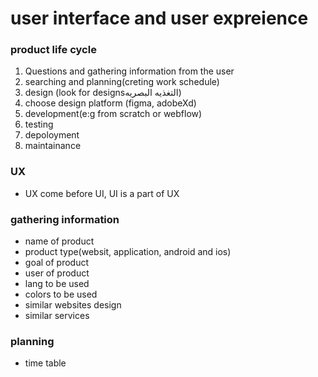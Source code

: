# user interface and user expreience

### product life cycle
1. Questions and gathering information from the user
2. searching and planning(creting work schedule)
3. design (look for designsالتغذيه البصريه)
4. choose design platform (figma, adobeXd)
5. development(e:g from scratch or webflow)
6. testing
7. depoloyment
8. maintainance

### UX
- UX come before UI, UI is a part of UX

### gathering information
- name of product
- product type(websit, application, android and ios)
- goal of product
- user of product
- lang to be used
- colors to be used
- similar websites design
- similar services

### planning
- time table
